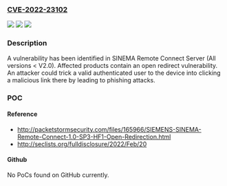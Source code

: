 ### [CVE-2022-23102](https://cve.mitre.org/cgi-bin/cvename.cgi?name=CVE-2022-23102)
![](https://img.shields.io/static/v1?label=Product&message=SINEMA%20Remote%20Connect%20Server&color=blue)
![](https://img.shields.io/static/v1?label=Version&message=n%2Fa&color=blue)
![](https://img.shields.io/static/v1?label=Vulnerability&message=CWE-601%3A%20URL%20Redirection%20to%20Untrusted%20Site%20('Open%20Redirect')&color=brighgreen)

### Description

A vulnerability has been identified in SINEMA Remote Connect Server (All versions < V2.0). Affected products contain an open redirect vulnerability. An attacker could trick a valid authenticated user to the device into clicking a malicious link there by leading to phishing attacks.

### POC

#### Reference
- http://packetstormsecurity.com/files/165966/SIEMENS-SINEMA-Remote-Connect-1.0-SP3-HF1-Open-Redirection.html
- http://seclists.org/fulldisclosure/2022/Feb/20

#### Github
No PoCs found on GitHub currently.

